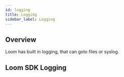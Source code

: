 ```yaml
---
id: logging
title: Logging
sidebar_label: Logging
---
```


## Overview

Loom has built in logging, that can goto files or syslog.

## Loom SDK Logging